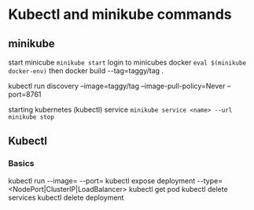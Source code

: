 # Kubectl and minikube commands
## minikube
start minicube
`minikube start`
login to minicubes docker
`eval $(minikube docker-env)`
then docker build --tag=taggy/tag .

kubectl run discovery –image=taggy/tag –image-pull-policy=Never –port=8761


starting kubernetes (kubectl) service
`minikube service <name> --url`
`minikube stop`


## Kubectl
### Basics
kubectl run <name> --image=<imagelocation> --port=<port>
kubectl expose deployment <name> --type=<NodePort|ClusterIP|LoadBalancer>
kubectl get pod
kubectl delete services <name>
kubectl delete deployment <name>
